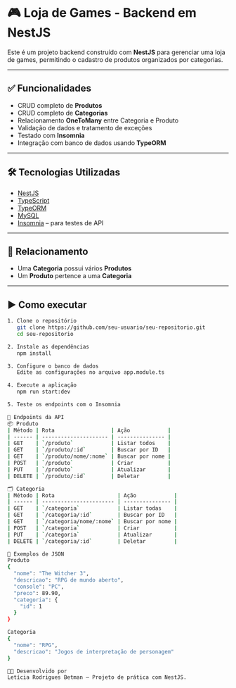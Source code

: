 # 🎮 Loja de Games - Backend em NestJS

Este é um projeto backend construído com **NestJS** para gerenciar uma loja de games, permitindo o cadastro de produtos organizados por categorias.

---

## ✅ Funcionalidades

- CRUD completo de **Produtos**
- CRUD completo de **Categorias**
- Relacionamento **OneToMany** entre Categoria e Produto
- Validação de dados e tratamento de exceções
- Testado com **Insomnia**
- Integração com banco de dados usando **TypeORM**

---

## 🛠️ Tecnologias Utilizadas

- [NestJS](https://nestjs.com/)
- [TypeScript](https://www.typescriptlang.org/)
- [TypeORM](https://typeorm.io/)
- [MySQL](https://www.mysql.com/)
- [Insomnia](https://insomnia.rest/) – para testes de API

---

## 🔗 Relacionamento

- Uma **Categoria** possui vários **Produtos**
- Um **Produto** pertence a uma **Categoria**
  
---

## ▶️ Como executar
```bash
1. Clone o repositório
   git clone https://github.com/seu-usuario/seu-repositorio.git
   cd seu-repositorio

2. Instale as dependências
   npm install

3. Configure o banco de dados
   Edite as configurações no arquivo app.module.ts

4. Execute a aplicação
   npm run start:dev

5. Teste os endpoints com o Insomnia

🔌 Endpoints da API
📦 Produto
| Método | Rota                  | Ação            |
| ------ | --------------------- | --------------- |
| GET    | `/produto`            | Listar todos    |
| GET    | `/produto/:id`        | Buscar por ID   |
| GET    | `/produto/nome/:nome` | Buscar por nome |
| POST   | `/produto`            | Criar           |
| PUT    | `/produto`            | Atualizar       |
| DELETE | `/produto/:id`        | Deletar         |

🗂 Categoria
| Método | Rota                    | Ação            |
| ------ | ----------------------- | --------------- |
| GET    | `/categoria`            | Listar todas    |
| GET    | `/categoria/:id`        | Buscar por ID   |
| GET    | `/categoria/nome/:nome` | Buscar por nome |
| POST   | `/categoria`            | Criar           |
| PUT    | `/categoria`            | Atualizar       |
| DELETE | `/categoria/:id`        | Deletar         |

🧪 Exemplos de JSON
Produto
{
  "nome": "The Witcher 3",
  "descricao": "RPG de mundo aberto",
  "console": "PC",
  "preco": 89.90,
  "categoria": {
    "id": 1
  }
}

Categoria
{
  "nome": "RPG",
  "descricao": "Jogos de interpretação de personagem"
}

👩‍💻 Desenvolvido por
Letícia Rodrigues Betman – Projeto de prática com NestJS.
